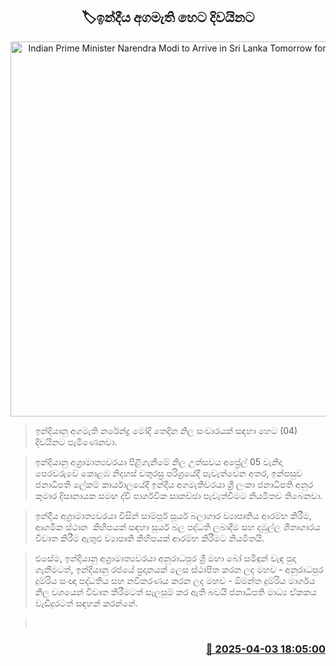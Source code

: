 <p align='center'><b><h2 align='center' title='Indian Prime Minister Narendra Modi to Arrive in Sri Lanka Tomorrow for Official Visit'>🏷ඉන්දීය අගමැති හෙට දිවයිනට</h2></b></p>
<p align='center'><img src='https://helakuru.sgp1.cdn.digitaloceanspaces.com/esana/images/lib/anura-president-narendra-modi.jpg' width='600' alt='Indian Prime Minister Narendra Modi to Arrive in Sri Lanka Tomorrow for Official Visit'></p>

> ඉන්දියානු අගමැති නරේන්ද්‍ර මෝදි තෙදින නිල සංචාරයක් සඳහා හෙට (04) දිවයිනට පැමිණෙනවා.

> ඉන්දියානු අග්‍රාමාත්‍යවරයා පිළිගැනීමේ නිල උත්සවය අප්‍රේල් 05 වැනිදා පෙරවරුවේ කොළඹ නිදහස් චතුරස්‍ර පරිශ්‍රයේදී පැවැත්වෙන අතර, ඉන්පසුව ජනාධිපති ලේකම් කාර්යාලයේදී ඉන්දීය අගමැතිවරයා ශ්‍රී ලංකා ජනාධිපති අනුර කුමාර දිසානායක සමඟ ද්වී පාර්ශවික සාකච්ඡා පැවැත්වීමට නියමිතව තිබෙනවා.

> ඉන්දීය අග්‍රාමාත්‍යවරයා විසින් සාම්පූර් සූර්ය බලාගාර ව්‍යාපෘතිය ආරම්භ කිරීම, ආගමික ස්ථාන  කිහිපයක් සඳහා සූර්ය බල පද්ධති ලබාදීම සහ දඹුල්ල ශීතාගාරය විවෘත කිරීම ඇතුළු ව්‍යාපෘති කිහිපයක් ආරම්භ කිරීමට නියමිතයි.

> එසේම, ඉන්දියානු අග්‍රාමාත්‍යවරයා අනුරාධපුර ශ්‍රී මහා බෝ සමිඳුන් වැඳ පුදා ගැනීමටත්, ඉන්දියානු රජයේ ප්‍රදානයක් ලෙස ස්ථාපිත කරන ලද මහව - අනුරාධපුර දුම්රිය සංඥා පද්ධතිය සහ නවීකරණය කරන ලද මහව - ඕමන්ත දුම්රිය මාර්ගය නිල වශයෙන් විවෘත කිරීමටත් සැලසුම් කර ඇති බවයි ජනාධිපති මාධ්‍ය ඒකකය වැඩිදුරටත් සඳහන් කරන්නේ.

>  



<h3 align='right'><a href='https://www.helakuru.lk/esana/p/108912/'>📅 2025-04-03 18:05:00</a></h3>
